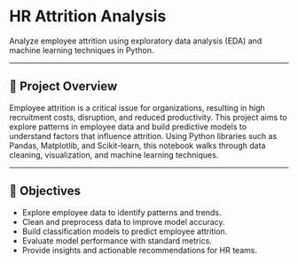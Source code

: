 
# HR Attrition Analysis

Analyze employee attrition using exploratory data analysis (EDA) and machine learning techniques in Python.

---

## 📖 Project Overview

Employee attrition is a critical issue for organizations, resulting in high recruitment costs, disruption, and reduced productivity. This project aims to explore patterns in employee data and build predictive models to understand factors that influence attrition. Using Python libraries such as Pandas, Matplotlib, and Scikit-learn, this notebook walks through data cleaning, visualization, and machine learning techniques.

---

## 🎯 Objectives

- Explore employee data to identify patterns and trends.
- Clean and preprocess data to improve model accuracy.
- Build classification models to predict employee attrition.
- Evaluate model performance with standard metrics.
- Provide insights and actionable recommendations for HR teams.




